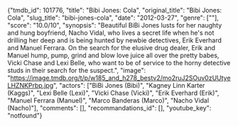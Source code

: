 {"tmdb_id": 101776, "title": "Bibi Jones: Cola", "original_title": "Bibi Jones: Cola", "slug_title": "bibi-jones-cola", "date": "2012-03-27", "genre": [""], "score": "10.0/10", "synopsis": "Beautiful BiBi Jones lusts for her naughty and hung boyfriend, Nacho Vidal, who lives a secret life when he's not drilling her deep and is being hunted by newbie detectives, Erik Everhard and Manuel Ferrara. On the search for the elusive drug dealer, Erik and Manuel hump, pump, grind and blow love juice all over the pretty babes, Vicki Chase and Lexi Belle, who want to be of service to the horny detective studs in their search for the suspect.", "image": "https://image.tmdb.org/t/p/w185_and_h278_bestv2/mo2ruJ2SOuv0zUUtyeLHZNKPrbp.jpg", "actors": ["BiBi Jones (Bibi)", "Kagney Linn Karter (Kaggs)", "Lexi Belle (Lexi)", "Vicki Chase (Vicki)", "Erik Everhard (Erik)", "Manuel Ferrara (Manuel)", "Marco Banderas (Marco)", "Nacho Vidal (Nacho)"], "comments": [], "recommandations_id": [], "youtube_key": "notfound"}